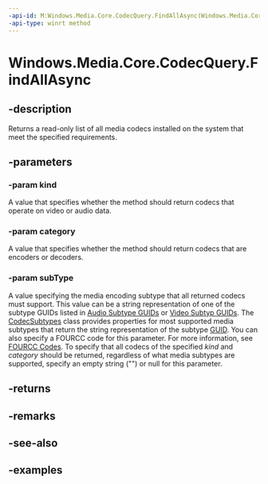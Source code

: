 ```yaml
---
-api-id: M:Windows.Media.Core.CodecQuery.FindAllAsync(Windows.Media.Core.CodecKind,Windows.Media.Core.CodecCategory,System.String)
-api-type: winrt method
---
```


<!-- Method syntax.
public IAsyncOperation<CodecInfo>> CodecQuery.FindAllAsync(CodecKind kind, CodecCategory category, String subType)
-->

# Windows.Media.Core.CodecQuery.FindAllAsync


## -description

Returns a read-only list of all media codecs installed on the system that meet the specified requirements.

## -parameters

### -param kind

A value that specifies whether the method should return codecs that operate on video or audio data.

### -param category

A value that specifies whether the method should return codecs that are encoders or decoders.

### -param subType

A value specifying the media encoding subtype that all returned codecs must support. This value can be a string representation of one of the subtype GUIDs listed in [Audio Subtype GUIDs](https://docs.microsoft.com/windows/desktop/medfound/audio-subtype-guids) or [Video Subtyp GUIDs](https://docs.microsoft.com/windows/desktop/medfound/video-subtype-guids). The [CodecSubtypes](./codecsubtypes.md) class provides properties for most supported media subtypes that return the string representation of the subtype [GUID](/windows/win32/api/guiddef/ns-guiddef-guid). You can also specify a FOURCC code for this parameter. For more information, see [FOURCC Codes](https://docs.microsoft.com/windows/desktop/DirectShow/fourcc-codes). To specify that all codecs of the specified *kind* and *category* should be returned, regardless of what media subtypes are supported, specify an empty string ("") or null for this parameter.

## -returns

## -remarks

## -see-also

## -examples

